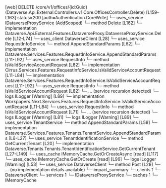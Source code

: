 [web] DELETE /core/v1/offices/{id:Guid}  (Dataverse.Api.External.Controllers.v1.Core.OfficesController.Delete)  [L159–L163] status=200 [auth=Authentication.CoreWrite]
  └─ uses_service IDataverseProxyService (AddScoped)
    └─ method Delete [L162]
      └─ implementation Dataverse.Api.External.Features.DataverseProxy.DataverseProxyService.Delete [L12-L74]
        └─ uses_client DataverseClient [L28]
        └─ uses_service RequestInfoService
          └─ method AppendStandardParams [L62]
            └─ implementation Dataverse.Services.Features.RequestInfoService.AppendStandardParams [L11-L92]
              └─ uses_service RequestInfo
                └─ method IsValidServiceAccountRequest [L82]
                  └─ implementation Cirrus.Services.Features.RequestInfoService.IsValidServiceAccountRequest [L11-L84]
                  └─ implementation Dataverse.Services.Features.RequestInfoService.IsValidServiceAccountRequest [L11-L92]
                    └─ uses_service RequestInfo
                      └─ method IsValidServiceAccountRequest [L82]
                        └─ ... (service recursion detected)
                    └─ logs ILogger<IRequestInfoService> [Warning] [L89]
                  └─ implementation Workpapers.Next.Services.Features.RequestInfoService.IsValidServiceAccountRequest [L11-L84]
                    └─ uses_service RequestInfo
                      └─ method IsValidServiceAccountRequest [L71]
                        └─ ... (service recursion detected)
                    └─ logs ILogger<IRequestInfoService> [Warning] [L81]
              └─ logs ILogger<IRequestInfoService> [Warning] [L89]
        └─ uses_service TenantService
          └─ method AppendStandardParams [L59]
            └─ implementation Dataverse.Services.Features.Tenants.TenantService.AppendStandardParams [L6-L27]
              └─ uses_service TenantIdentificationService
                └─ method GetCurrentTenant [L20]
                  └─ implementation Dataverse.Tenants.Tenants.TenantIdentificationService.GetCurrentTenant [L27-L149]
                    └─ uses_cache IMemoryCache.GetOrCreateAsync [read] [L117]
                    └─ uses_cache IMemoryCache.GetOrCreate [read] [L96]
                    └─ logs ILogger<ITenantIdentificationService> [Warning] [L53]
        └─ uses_service DataverseClient
          └─ method Post [L28]
            └─ ... (no implementation details available)
  └─ impact_summary
    └─ clients 1
      └─ DataverseClient
    └─ services 1
      └─ IDataverseProxyService
    └─ caches 1
      └─ IMemoryCache

